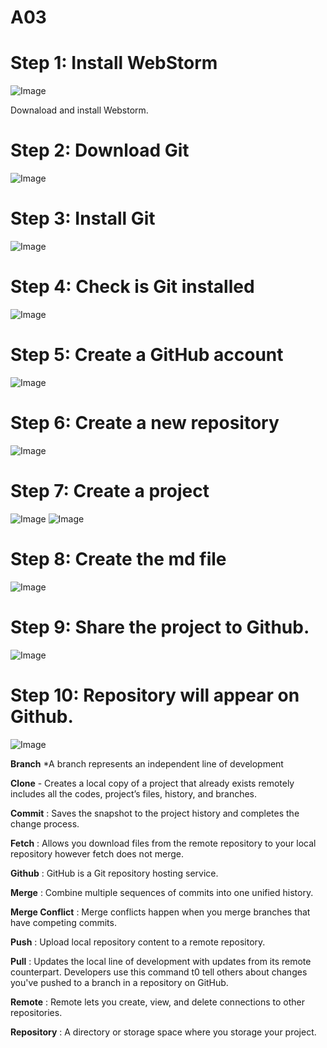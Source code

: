 # A03

# Step 1: Install WebStorm 

![Image](https://github.com/bt2626/A03/blob/master/webstrom.jpg)

Downaload and install Webstorm.

# Step 2: Download Git

![Image](https://github.com/bt2626/A03/blob/master/git.jpg)

# Step 3: Install Git

![Image](https://github.com/bt2626/A03/blob/master/install%20page.jpg)

# Step 4: Check is Git installed 

![Image](https://github.com/bt2626/A03/blob/master/terminal.jpg)

# Step 5: Create a GitHub account

![Image](https://github.com/bt2626/A03/blob/master/create%20acc.jpg)

# Step 6: Create a new repository

![Image](https://github.com/bt2626/A03/blob/master/repository.jpg)

# Step 7: Create a project

![Image](https://github.com/bt2626/A03/blob/master/Welcome%20page.jpg)
![Image](https://github.com/bt2626/A03/blob/master/project.jpg)

# Step 8: Create the md file

![Image](https://github.com/bt2626/A03/blob/master/create%20md.jpg)

# Step 9: Share the project to Github.

![Image](https://github.com/bt2626/A03/blob/master/github.jpg)

# Step 10: Repository will appear on Github.

![Image](https://github.com/bt2626/A03/blob/master/github%20rep.jpg)








**Branch** *A branch represents an independent line of development

**Clone** -  Creates a local copy of a project that already exists remotely includes all the codes, project’s files, history, and branches.

**Commit** :  Saves the snapshot to the project history and completes the change process.

**Fetch** :  Allows you download files from the remote repository to your local repository however fetch does not merge.

**Github** : GitHub is a Git repository hosting service.

**Merge** : Combine multiple sequences of commits into one unified history. 

**Merge Conflict** :  Merge conflicts happen when you merge branches that have competing commits.

**Push** : Upload local repository content to a remote repository. 

**Pull** :  Updates the local line of development with updates from its remote counterpart. Developers use this command t0 tell others about changes you've pushed to a branch in a repository on GitHub.

**Remote** : Remote lets you create, view, and delete connections to other repositories.

**Repository** :  A directory or storage space where you storage your project.
